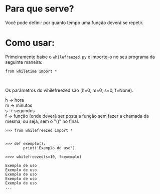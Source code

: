 # Para que serve?

Você pode definir por quanto tempo uma função deverá se repetir.


# Como usar:

Primeiramente baixe o `whilefreezed.py` e importe-o no seu programa da seguinte maneira:

```
from whiletime import *
```
<br />

Os parâmetros do whilefreezed são (h=0, m=0, s=0, f=None).

h -> hora <br />
m -> minutos <br />
s -> segundos <br />
f -> função (onde deverá ser posta a função sem fazer a chamada da mesma, ou seja, sem o "()" no final. <br />


```
>>> from whilefreezed import *


>>> def exemplo():
        print('Exemplo de uso')
    
>>>> whilefreezed(s=10, f=exemplo)
 
Exemplo de uso
Exemplo de uso
Exemplo de uso
Exemplo de uso
Exemplo de uso
...
```
